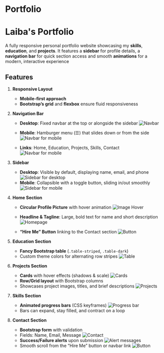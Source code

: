 # Portfolio

# Laiba's Portfolio

A fully responsive personal portfolio website showcasing my **skills**, **education**, and **projects**. It features a **sidebar** for profile details, a **navigation bar** for quick section access and smooth **animations** for a modern, interactive experience

## Features

1. **Responsive Layout**

   - **Mobile-first approach**
   - **Bootstrap’s grid** and **flexbox** ensure fluid responsiveness

2. **Navigation Bar**

   - **Desktop**: Fixed navbar at the top or alongside the sidebar
     ![Navbar](navbar.jpg)

   - **Mobile**: Hamburger menu (☰) that slides down or from the side
     ![Navbar for mobile](navbarmob.jpg)
   - **Links**: Home, Education, Projects, Skills, Contact
     ![Navbar for mobile](navbarlink.jpg)

3. **Sidebar**

   - **Desktop**: Visible by default, displaying name, email, and phone
     ![Sidebar for desktop](sidebarD.jpg)
   - **Mobile**: Collapsible with a toggle button, sliding in/out smoothly
     ![Sidebar for mobile](sidebarm.jpg)

4. **Home Section**

   - **Circular Profile Picture** with hover animation
     ![Image Hover](hover.gif)

   - **Headline & Tagline**: Large, bold text for name and short description
     ![Homepage](home1.jpg)
   - **“Hire Me” Button** linking to the Contact section
     ![Button](hireme.gif)

5. **Education Section**

   - **Fancy Bootstrap table** (`.table-striped`, `.table-dark`)
   - Custom theme colors for alternating row stripes
     ![Table](ed.jpg)

6. **Projects Section**

   - **Cards** with hover effects (shadows & scale)
     ![Cards](hireme.gif)
   - **Row/Grid layout** with Bootstrap columns
   - Showcases project images, titles, and brief descriptions
     ![Projects](projects.jpg)

7. **Skills Section**

   - **Animated progress bars** (CSS keyframes)
     ![Progress bar](skillbar.gif)
   - Bars can expand, stay filled, and contract on a loop

8. **Contact Section**

   - **Bootstrap form** with validation
   - Fields: Name, Email, Message
     ![Contact](contact.jpg)
   - **Success/Failure alerts** upon submission
     ![Alert messages](contact.gif)
   - Smooth scroll from the “Hire Me” button or navbar link
     ![Button](hireme.gif)
